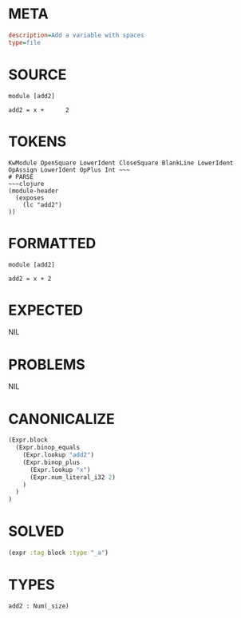 # META
~~~ini
description=Add a variable with spaces
type=file
~~~
# SOURCE
~~~roc
module [add2]

add2 = x +      2
~~~
# TOKENS
~~~text
KwModule OpenSquare LowerIdent CloseSquare BlankLine LowerIdent OpAssign LowerIdent OpPlus Int ~~~
# PARSE
~~~clojure
(module-header
  (exposes
    (lc "add2")
))
~~~
# FORMATTED
~~~roc
module [add2]

add2 = x + 2
~~~
# EXPECTED
NIL
# PROBLEMS
NIL
# CANONICALIZE
~~~clojure
(Expr.block
  (Expr.binop_equals
    (Expr.lookup "add2")
    (Expr.binop_plus
      (Expr.lookup "x")
      (Expr.num_literal_i32 2)
    )
  )
)
~~~
# SOLVED
~~~clojure
(expr :tag block :type "_a")
~~~
# TYPES
~~~roc
add2 : Num(_size)
~~~
